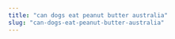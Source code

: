 ```yaml
---
title: "can dogs eat peanut butter australia"
slug: "can-dogs-eat-peanut-butter-australia"
---
```


